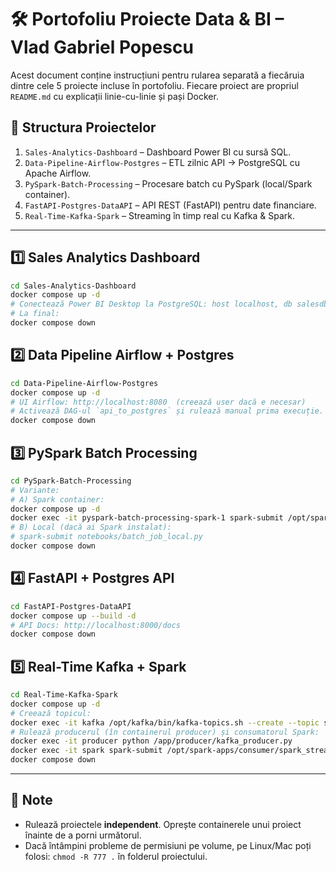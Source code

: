 # 🛠 Portofoliu Proiecte Data & BI – Vlad Gabriel Popescu

Acest document conține instrucțiuni pentru rularea separată a fiecăruia dintre cele 5 proiecte incluse în portofoliu.
Fiecare proiect are propriul `README.md` cu explicații linie-cu-linie și pași Docker.

## 📂 Structura Proiectelor
1. `Sales-Analytics-Dashboard` – Dashboard Power BI cu sursă SQL.
2. `Data-Pipeline-Airflow-Postgres` – ETL zilnic API → PostgreSQL cu Apache Airflow.
3. `PySpark-Batch-Processing` – Procesare batch cu PySpark (local/Spark container).
4. `FastAPI-Postgres-DataAPI` – API REST (FastAPI) pentru date financiare.
5. `Real-Time-Kafka-Spark` – Streaming în timp real cu Kafka & Spark.

---

## 1️⃣ Sales Analytics Dashboard
```bash
cd Sales-Analytics-Dashboard
docker compose up -d
# Conectează Power BI Desktop la PostgreSQL: host localhost, db salesdb, user postgres, pass postgres
# La final:
docker compose down
```

## 2️⃣ Data Pipeline Airflow + Postgres
```bash
cd Data-Pipeline-Airflow-Postgres
docker compose up -d
# UI Airflow: http://localhost:8080  (creează user dacă e necesar)
# Activează DAG-ul `api_to_postgres` și rulează manual prima execuție.
docker compose down
```

## 3️⃣ PySpark Batch Processing
```bash
cd PySpark-Batch-Processing
# Variante:
# A) Spark container:
docker compose up -d
docker exec -it pyspark-batch-processing-spark-1 spark-submit /opt/spark-apps/notebooks/batch_job.py
# B) Local (dacă ai Spark instalat):
# spark-submit notebooks/batch_job_local.py
docker compose down
```

## 4️⃣ FastAPI + Postgres API
```bash
cd FastAPI-Postgres-DataAPI
docker compose up --build -d
# API Docs: http://localhost:8000/docs
docker compose down
```

## 5️⃣ Real-Time Kafka + Spark
```bash
cd Real-Time-Kafka-Spark
docker compose up -d
# Creează topicul:
docker exec -it kafka /opt/kafka/bin/kafka-topics.sh --create --topic sensor_data --bootstrap-server localhost:9092 --partitions 1 --replication-factor 1
# Rulează producerul (în containerul producer) și consumatorul Spark:
docker exec -it producer python /app/producer/kafka_producer.py
docker exec -it spark spark-submit /opt/spark-apps/consumer/spark_streaming_job.py
docker compose down
```

---

## 🛑 Note
- Rulează proiectele **independent**. Oprește containerele unui proiect înainte de a porni următorul.
- Dacă întâmpini probleme de permisiuni pe volume, pe Linux/Mac poți folosi: `chmod -R 777 .` în folderul proiectului.
